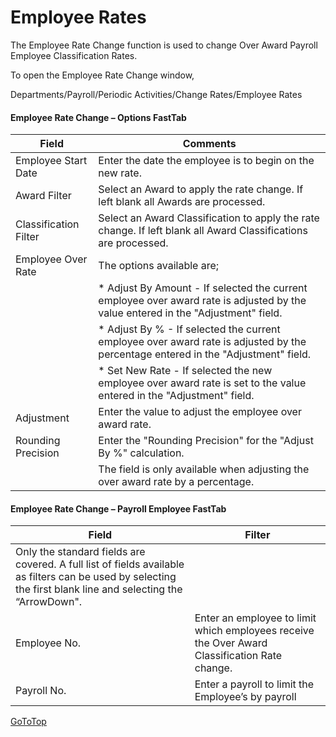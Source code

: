 # Employee Rates
The Employee Rate Change function is used to change Over Award Payroll Employee Classification Rates.

To open the Employee Rate Change window, 

Departments/Payroll/Periodic Activities/Change Rates/Employee Rates
 

#### Employee Rate Change – Options FastTab

|Field|	Comments|
|---|---|
|Employee Start Date| 	Enter the date the employee is to begin on the new rate.|
|Award Filter|	Select an Award to apply the rate change. If left blank all Awards are processed.|
|Classification Filter|	Select an Award Classification to apply the rate change. If left blank all Award Classifications are processed.|
|Employee Over Rate|	The options available are;|
||*	Adjust By Amount - If selected the current employee over award rate is adjusted by the value entered in the "Adjustment" field.|
||*	Adjust By % - If selected the current employee over award rate is adjusted by the percentage entered in the "Adjustment" field.|
||*	Set New Rate - If selected the new employee over award rate is set to the value entered in the "Adjustment" field.|
|Adjustment	|Enter the value to adjust the employee over award rate.|
|Rounding Precision|	Enter the "Rounding Precision" for the "Adjust By %" calculation.  |
||The field is only available when adjusting the over award rate by a percentage.|

#### Employee Rate Change – Payroll Employee FastTab

|Field	|Filter|
|---|---|
|Only the standard fields are covered.  A full list of fields available as filters can be used by selecting the first blank line and selecting the “ArrowDown".|
|Employee No.|	Enter an employee to limit which employees receive the Over Award Classification Rate change.  |
|Payroll No.|	Enter a payroll to limit the Employee’s by payroll|


 
[GoToTop](#employee-rates)
